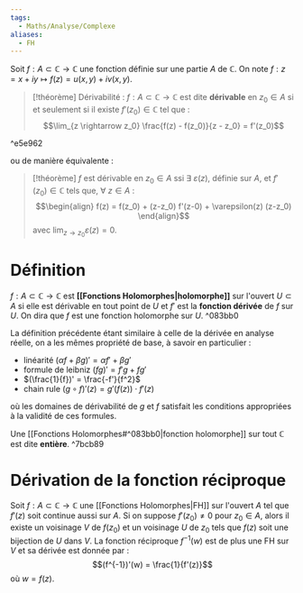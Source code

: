```yaml
---
tags:
  - Maths/Analyse/Complexe
aliases:
  - FH
---
```

Soit $f : A \subset \mathbb{C} \rightarrow \mathbb{C}$ une fonction définie sur une partie $A$ de $\mathbb{C}$. On note $f : z = x+iy \mapsto f(z) = u(x,y) + i v(x,y)$.

> [!théorème] Dérivabilité :
> $f: A \subset \mathbb{C} \rightarrow \mathbb{C}$ est dite **dérivable** en $z_0 \in A$ si et seulement si il existe $f'(z_0) \in \mathbb{C}$ tel que :$$\lim_{z \rightarrow z_0} \frac{f(z) - f(z_0)}{z - z_0} = f'(z_0)$$

^e5e962

ou de manière équivalente : 

> [!théorème]
> $f$ est dérivable en $z_0 \in A$ ssi $\exists \ \varepsilon(z)$, définie sur $A$, et $f'(z_0) \in \mathbb{C}$ tels que, $\forall \ z \in A$ :  $$\begin{align}
f(z) = f(z_0) + (z-z_0) f'(z-0) + \varepsilon(z) (z-z_0)
\end{align}$$ avec $\displaystyle \lim_{z \rightarrow z_0} \varepsilon(z) = 0$.

# Définition

$f : A \subset \mathbb{C} \rightarrow \mathbb{C}$ est **[[Fonctions Holomorphes|holomorphe]]** sur l'ouvert $U \subset A$ si elle est dérivable en tout point de $U$ et $f'$ est la **fonction dérivée** de $f$ sur $U$. On dira que $f$ est une fonction holomorphe sur $U$. ^083bb0

La définition précédente étant similaire à celle de la dérivée en analyse réelle, on a les mêmes propriété de base, à savoir en particulier :

 - linéarité $(\alpha f + \beta g)' = \alpha f' + \beta g'$
 - formule de leibniz $(f g)' = f' g + f g'$
 - $(\frac{1}{f})' = \frac{-f'}{f^2}$
 - chain rule $(g \circ f)'(z) = g'(f(z)) \cdot f'(z)$

où les domaines de dérivabilité de $g$ et $f$ satisfait les conditions appropriées à la validité de ces formules.

Une [[Fonctions Holomorphes#^083bb0|fonction holomorphe]] sur tout $\mathbb{C}$ est dite **entière**. ^7bcb89

# Dérivation de la fonction réciproque

Soit $f : A \subset \mathbb{C} \rightarrow \mathbb{C}$ une [[Fonctions Holomorphes|FH]] sur l'ouvert $A$ tel que $f'(z)$ soit continue aussi sur $A$. Si on suppose $f'(z_0) \neq 0$  pour $z_0 \in A$, alors il existe un voisinage $V$ de $f(z_0)$ et un voisinage $U$ de $z_0$ tels que $f(z)$ soit une bijection de $U$ dans $V$. La fonction réciproque $f^{-1}(w)$ est de plus une FH sur $V$ et sa dérivée est donnée par :$$(f^{-1})'(w) = \frac{1}{f'(z)}$$où $w = f(z)$.
